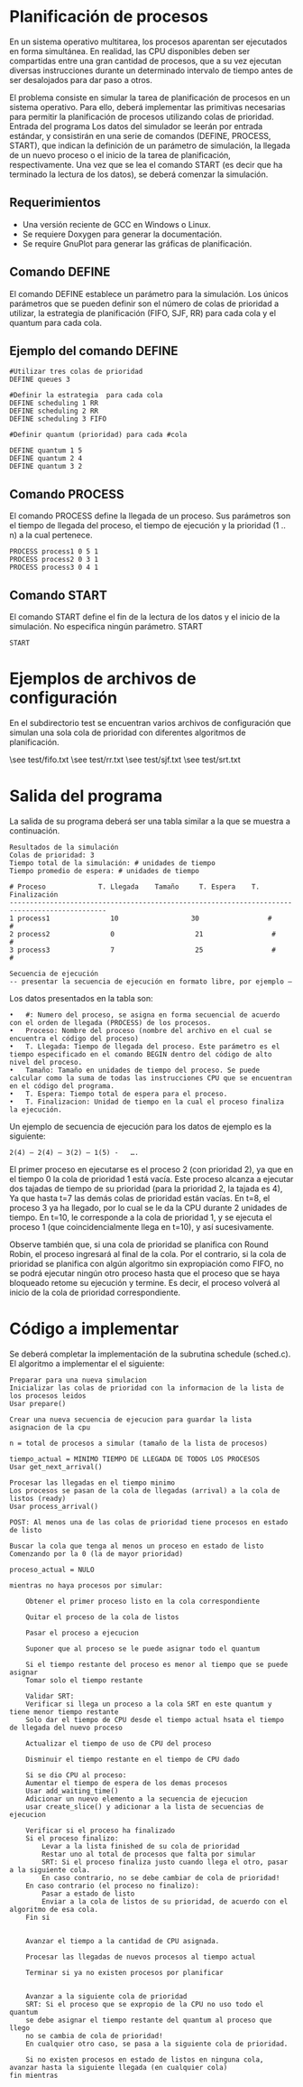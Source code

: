 # Planificación de procesos

En un sistema operativo multitarea, los procesos aparentan ser ejecutados en forma simultánea. En realidad, las CPU disponibles deben ser compartidas entre una gran cantidad de procesos, que a su vez ejecutan diversas instrucciones durante un determinado intervalo de tiempo antes de ser desalojados para dar paso a otros.

El problema consiste en simular la tarea de planificación de procesos en un sistema operativo. Para ello, deberá implementar las primitivas necesarias para permitir la planificación de procesos utilizando colas de prioridad.
Entrada del programa
Los datos del simulador se leerán por entrada estándar, y consistirán en una serie de comandos (DEFINE, PROCESS, START), que indican la definición de un parámetro de simulación, la llegada de un nuevo proceso o el inicio de la tarea de planificación, respectivamente. Una vez que se lea el comando START (es decir que ha terminado la lectura de los datos), se deberá comenzar la simulación.

## Requerimientos

- Una versión reciente de GCC en Windows o Linux.
- Se requiere Doxygen para generar la documentación.
- Se require GnuPlot para generar las gráficas de planificación.

## Comando DEFINE

El comando DEFINE establece  un parámetro para la simulación. Los únicos parámetros que se pueden definir son el número de colas de prioridad a utilizar, la estrategia de planificación (FIFO, SJF, RR) para cada cola y el quantum para cada cola.

## Ejemplo del comando DEFINE

    #Utilizar tres colas de prioridad
    DEFINE queues 3

    #Definir la estrategia  para cada cola
    DEFINE scheduling 1 RR
    DEFINE scheduling 2 RR
    DEFINE scheduling 3 FIFO

    #Definir quantum (prioridad) para cada #cola

    DEFINE quantum 1 5
    DEFINE quantum 2 4
    DEFINE quantum 3 2

## Comando PROCESS

El comando PROCESS define la llegada de un proceso. Sus parámetros son el tiempo de llegada del proceso, el tiempo de ejecución y la prioridad (1 ..  n) a la cual pertenece.

    PROCESS process1 0 5 1
    PROCESS process2 0 3 1
    PROCESS process3 0 4 1

## Comando START

El comando START define el fin de la lectura de los datos y el inicio de la simulación. No especifica ningún parámetro.	START

    START

# Ejemplos de archivos de configuración

En el subdirectorio test se encuentran varios archivos de configuración que simulan una sola cola de prioridad con diferentes algoritmos de planificación.

\see test/fifo.txt
\see test/rr.txt
\see test/sjf.txt
\see test/srt.txt


# Salida del programa

La salida de su programa deberá ser una tabla similar a la que se muestra a continuación.


    Resultados de la simulación
    Colas de prioridad: 3
    Tiempo total de la simulación: # unidades de tiempo
    Tiempo promedio de espera: # unidades de tiempo

    # Proceso             T. Llegada    Tamaño     T. Espera    T. Finalización
    ----------------------------------------------------------------------------------------------
    1 process1               10                  30                 #                   #
    2 process2               0                    21                 #                   #
    3 process3               7                    25                 #                   #

    Secuencia de ejecución
    -- presentar la secuencia de ejecución en formato libre, por ejemplo –


Los datos presentados en la tabla son:

    •	#: Numero del proceso, se asigna en forma secuencial de acuerdo con el orden de llegada (PROCESS) de los procesos.
    •	Proceso: Nombre del proceso (nombre del archivo en el cual se encuentra el código del proceso)
    •	T. Llegada: Tiempo de llegada del proceso. Este parámetro es el tiempo especificado en el comando BEGIN dentro del código de alto nivel del proceso.
    •	Tamaño: Tamaño en unidades de tiempo del proceso. Se puede calcular como la suma de todas las instrucciones CPU que se encuentran en el código del programa.
    •	T. Espera: Tiempo total de espera para el proceso.
    •	T. Finalizacion: Unidad de tiempo en la cual el proceso finaliza la ejecución.

Un ejemplo de secuencia de ejecución para los datos de ejemplo es la siguiente:

    2(4) – 2(4) – 3(2) – 1(5) -   ….

El primer proceso en ejecutarse es el proceso 2 (con prioridad 2), ya que en el tiempo 0 la cola de prioridad 1 está vacía. Este proceso alcanza a ejecutar dos tajadas de tiempo de su prioridad (para la prioridad 2, la tajada es 4), Ya que hasta t=7 las demás colas de prioridad están vacías. En  t=8, el proceso 3 ya ha llegado, por lo cual se le da la CPU durante 2 unidades de tiempo. En t=10, le corresponde a la cola de prioridad 1, y se ejecuta el proceso 1 (que coincidencialmente llega en t=10), y así sucesivamente.

Observe también que, si una cola de prioridad se planifica con Round Robin, el proceso ingresará al final de la cola. Por el contrario, si la cola de prioridad se planifica con algún algoritmo sin expropiación como FIFO, no se podrá ejecutar ningún otro proceso hasta que el proceso que se haya bloqueado retome su ejecución y termine. Es decir, el proceso volverá al inicio de la cola de prioridad correspondiente.


# Código a implementar

Se deberá completar la implementación de la subrutina schedule (sched.c).
El algoritmo a implementar el el siguiente:


    Preparar para una nueva simulacion
    Inicializar las colas de prioridad con la informacion de la lista de los procesos leidos
    Usar prepare()

    Crear una nueva secuencia de ejecucion para guardar la lista asignacion de la cpu

    n = total de procesos a simular (tamaño de la lista de procesos)

    tiempo_actual = MINIMO TIEMPO DE LLEGADA DE TODOS LOS PROCESOS
    Usar get_next_arrival()

    Procesar las llegadas en el tiempo minimo
    Los procesos se pasan de la cola de llegadas (arrival) a la cola de listos (ready)
    Usar process_arrival()

    POST: Al menos una de las colas de prioridad tiene procesos en estado de listo

    Buscar la cola que tenga al menos un proceso en estado de listo
    Comenzando por la 0 (la de mayor prioridad)

    proceso_actual = NULO

    mientras no haya procesos por simular:

        Obtener el primer proceso listo en la cola correspondiente

        Quitar el proceso de la cola de listos

        Pasar el proceso a ejecucion

        Suponer que al proceso se le puede asignar todo el quantum

        Si el tiempo restante del proceso es menor al tiempo que se puede asignar
        Tomar solo el tiempo restante

        Validar SRT:
        Verificar si llega un proceso a la cola SRT en este quantum y tiene menor tiempo restante
        Solo dar el tiempo de CPU desde el tiempo actual hsata el tiempo de llegada del nuevo proceso

        Actualizar el tiempo de uso de CPU del proceso

        Disminuir el tiempo restante en el tiempo de CPU dado

        Si se dio CPU al proceso:
        Aumentar el tiempo de espera de los demas procesos
        Usar add_waiting_time()
        Adicionar un nuevo elemento a la secuencia de ejecucion
        usar create_slice() y adicionar a la lista de secuencias de ejecucion

        Verificar si el proceso ha finalizado
        Si el proceso finalizo:
            Levar a la lista finished de su cola de prioridad
            Restar uno al total de procesos que falta por simular
            SRT: Si el proceso finaliza justo cuando llega el otro, pasar a la siguiente cola.
            En caso contrario, no se debe cambiar de cola de prioridad!
        En caso contrario (el proceso no finalizo):
            Pasar a estado de listo
            Enviar a la cola de listos de su prioridad, de acuerdo con el algoritmo de esa cola.
        Fin si


        Avanzar el tiempo a la cantidad de CPU asignada.

        Procesar las llegadas de nuevos procesos al tiempo actual

        Terminar si ya no existen procesos por planificar


        Avanzar a la siguiente cola de prioridad
        SRT: Si el proceso que se expropio de la CPU no uso todo el quantum
        se debe asignar el tiempo restante del quantum al proceso que llego
        no se cambia de cola de prioridad!
        En cualquier otro caso, se pasa a la siguiente cola de prioridad.

        Si no existen procesos en estado de listos en ninguna cola, avanzar hasta la siguiente llegada (en cualquier cola)
    fin mientras


